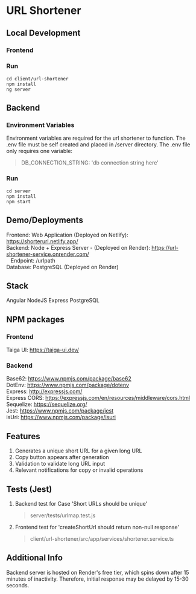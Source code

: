 # URL Shortener

## Local Development

### Frontend

### Run

`cd client/url-shortener` \
`npm install` \
`ng server`

## Backend

### Environment Variables

Environment variables are required for the url shortener to function. The .env file must be self created and placed in /server directory. The .env file only requires one variable:

> DB_CONNECTION_STRING: 'db connection string here'

### Run

`cd server` \
`npm install` \
`npm start`

## Demo/Deployments

Frontend: Web Application (Deployed on Netlify): https://shorterurl.netlify.app/ \
Backend: Node + Express Server - (Deployed on Render): https://url-shortener-service.onrender.com/ \
&nbsp;&nbsp;&nbsp;Endpoint: /urlpath \
Database: PostgreSQL (Deployed on Render)

## Stack

Angular
NodeJS
Express
PostgreSQL

## NPM packages

### Frontend

Taiga UI: https://taiga-ui.dev/

### Backend

Base62: https://www.npmjs.com/package/base62 \
DotEnv: https://www.npmjs.com/package/dotenv \
Express: http://expressjs.com/ \
Express CORS: https://expressjs.com/en/resources/middleware/cors.html \
Sequelize: https://sequelize.org/ \
Jest: https://www.npmjs.com/package/jest \
isUri: https://www.npmjs.com/package/isuri

## Features

1. Generates a unique short URL for a given long URL
2. Copy button appears after generation
3. Validation to validate long URL input
4. Relevant notifications for copy or invalid operations

## Tests (Jest)

1. Backend test for Case 'Short URLs should be unique'
   > server/tests/urlmap.test.js
2. Frontend test for 'createShortUrl should return non-null response'
   > client/url-shortener/src/app/services/shortener.service.ts

## Additional Info

Backend server is hosted on Render's free tier, which spins down after 15 minutes of inactivity. Therefore, initial response may be delayed by 15-30 seconds.
